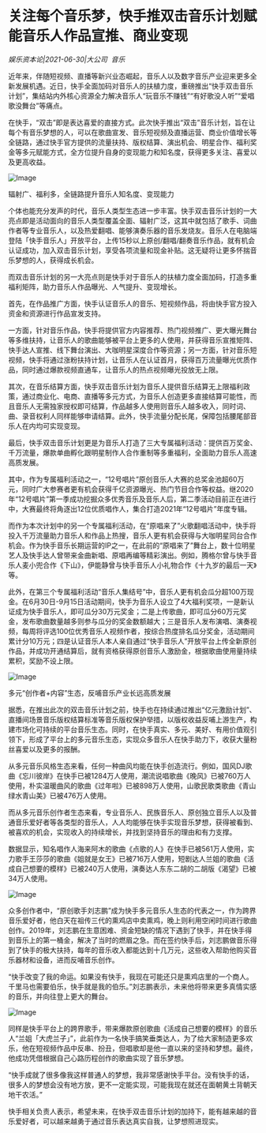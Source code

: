 # 关注每个音乐梦，快手推双击音乐计划赋能音乐人作品宣推、商业变现

*娱乐资本论|2021-06-30|大公司 
                                                音乐*

近年来，伴随短视频、直播等新兴业态崛起，音乐人以及数字音乐产业迎来更多全新发展机遇。近日，快手全面加码对音乐人的扶植力度，重磅推出“快手双击音乐计划”，集结站内外核心资源全力解决音乐人“玩音乐不赚钱”“有好歌没人听”“爱唱歌没舞台”等痛点。

在快手，“双击”即是表达喜爱的直接方式。此次快手推出“双击”音乐计划，旨在让每个有音乐梦想的人，可以在歌曲宣发、音乐短视频及直播运营、商业价值增长等全链路，通过快手官方提供的流量扶持、版权结算、演出机会、明星合作、福利奖金等多元赋能方式，全方位提升自身的变现能力和知名度，获得更多关注、喜爱以及更高收益。

![Image](http://static.ylzbl.com/uploads/ueditor/php/upload/image/20210630/1625024864271000.png)

辐射广、福利多，全链路提升音乐人知名度、变现能力

个体也能充分发声的时代，音乐人类型生态进一步丰富。快手双击音乐计划的一大亮点即是活动面向的音乐人类型覆盖全面、辐射广泛，这其中就包括了歌手、词曲作者等专业音乐人，以及热爱翻唱、能够演奏乐器的音乐发烧友。音乐人在电脑端登陆「快手音乐人」开放平台，上传15秒以上原创/翻唱/翻奏音乐作品，就有机会认证成功，加入双击音乐计划，享受各项流量和现金补贴。这无疑将让更多怀揣音乐梦想的人，获得成长机会。

而双击音乐计划的另一大亮点则是快手对于音乐人的扶植力度全面加码，打造多重福利矩阵，助力音乐人作品曝光、人气提升、变现增长。

首先，在作品推广方面，快手认证音乐人的音乐、短视频作品，将由快手官方投入资金和资源进行作品宣发支持。

一方面，针对音乐作品，快手将提供官方内容推荐、热门视频推广、更大曝光舞台等多维扶持，让音乐人的歌曲能够被平台上更多的人使用，并获得音乐宣推矩阵、快手达人宣推、线下舞台演出、大咖明星深度合作等资源；另一方面，针对音乐短视频，快手将通过涨粉扶持计划，让音乐人在认证首月，获得百万流量曝光优质作品，同时通过爆款视频直通车，让音乐人的热点视频曝光投放无上限。

其次，在音乐结算方面，快手双击音乐计划为音乐人提供音乐结算无上限福利政策，通过商业化、电商、直播等多元方式，为音乐人创造更多直接结算可能性，而且音乐人无需独家授权即可结算，作品越多人使用则音乐人越多收入，同时词、曲、录音权利人同样能够申请结算。此外，快手流量分配长尾，保障包括腰尾部音乐人在内均可实现变现。

最后，快手双击音乐计划更是为音乐人打造了三大专属福利活动：提供百万奖金、千万流量，爆款单曲孵化跟明星制作人合作重制等多重福利，全面助力音乐人高速高质发展。

其中，作为专属福利活动之一，“12号唱片”原创音乐人大赛的总奖金池超60万元，同时广大参赛者更有机会获得千亿资源曝光、热门节目合作等权益。继2020年“12号唱片”第一季成功挖掘众多优秀音乐及音乐人后，第二季活动目前正在进行中，大赛最终将角逐出12位优质唱作人，集合打造2021年“12号唱片”年度专辑。

而作为本次计划中的另一个专属福利活动，在“原唱来了”火歌翻唱活动中，快手将投入千万流量助力音乐人和作品上热搜，音乐人更有机会获得与大咖明星同台合作机会。作为快手音乐长期运营的IP之一，在此前的“原唱来了”舞台上，数十位明星艺人及快手达人曾带来金曲新唱、原唱再编等精彩演出。例如，腾格尔曾与快手音乐人麦小兜合作《下山》，伊能静曾与快手音乐人小礼物合作《十九岁的最后一天》等。

此外，在第三个专属福利活动“音乐人集结号”中，音乐人更有机会瓜分超100万现金。在6月30日-9月15日活动期间，快手为音乐人设立了4大福利奖项，一是新认证成为快手音乐人，即可瓜分30万元奖金；二是上传歌曲，即可瓜分60万元奖金，发布歌曲数量越多则参与瓜分的奖金数额越大；三是音乐人发布演唱、演奏视频，每周将评选100位优秀音乐人视频作者，按综合热度排名瓜分奖金，活动期间累计分10万元；四是认证音乐人本人亲自通过“快手音乐人”开放平台上传全新原创作品，并成功开通结算后，就有资格获得原创音乐人激励金，根据歌曲使用量持续累积，奖励不设上限。

![Image](http://static.ylzbl.com/uploads/ueditor/php/upload/image/20210630/1625024879726061.png)

多元“创作者+内容”生态，反哺音乐产业长远高质发展

据悉，在推出此次的双击音乐计划之前，快手也在持续通过推出“亿元激励计划”、直播间场景音乐版权结算标准等音乐版权保护举措，以版权收益反哺上游生产，构建市场化可持续的平台音乐生态。同时，在快手真实、多元、美好、有用价值观引领下，形成了平台上的多元音乐生态，实现众多音乐人在快手助力下，收获大量粉丝喜爱以及更多的报酬。

从多元音乐风格生态来看，任何一种曲风均能在快手创造流行。例如，国风DJ歌曲《忘川彼岸》在快手已被1284万人使用，潮流说唱歌曲《晚风》已被760万人使用，朴实温暖曲风的歌曲《过年啦》已被898万人使用，山歌民歌类歌曲《青山绿水青山美》已被476万人使用。

而从多元音乐创作者生态来看，专业音乐人、民族音乐人、原创独立音乐人以及普通音乐爱好者等各类型的音乐人，人人均能够在快手实现音乐梦想，获得被看到、被喜欢的机会，实现收入的持续增长，并找到坚持音乐的理由和有力支撑。

数据显示，知名唱作人海来阿木的歌曲《点歌的人》在快手已被561万人使用，实力歌手王莎莎的歌曲《姐就是女王》已被716万人使用，短剧达人兰姐的歌曲《活成自己想要的模样》已被240万人使用，演奏达人东东二胡的二胡版《渴望》已被34万人使用。

![Image](http://static.ylzbl.com/uploads/ueditor/php/upload/image/20210630/1625024887264751.png)

众多创作者中，“原创歌手刘志鹏”成为快手多元音乐人生态的代表之一，作为跨界音乐爱好者，他白天在祖传三代的熏鸡店中卖熏鸡，晚上则利用空闲时间进行歌曲创作。2019年，刘志鹏在生意困难、资金短缺的情况下遇到了快手，并在快手得到音乐上的第一桶金，解决了当时的燃眉之急。而在签约快手后，刘志鹏做音乐得到了快手的极大扶持，每年的音乐收入都能达到十几万元，这些收入帮助他购买音乐器材和设备，进而反哺音乐创作。

“快手改变了我的命运。如果没有快手，我现在可能还只是熏鸡店里的一个商人。千里马也需要伯乐，快手就是我的伯乐。”刘志鹏表示，未来他将带来更多真情实感的音乐，并向往登上更大的舞台。

![Image](http://static.ylzbl.com/uploads/ueditor/php/upload/image/20210630/1625024942275608.png)

同样是快手平台上的跨界歌手，带来爆款原创歌曲《活成自己想要的模样》的音乐人“兰姐「大虎兰子」”，此前作为一名快手搞笑垂类达人，为了给大家制造更多欢乐，他在短视频作品中反串、扮丑，但唱歌却是他一直以来的坚持和梦想。最终，他成功凭借根据自己心路历程创作的歌曲实现了音乐梦想。

“快手成就了很多像我这样普通人的梦想，我非常感谢快手平台。没有快手的话，很多人的梦想会没有地方放，更不一定能实现，可能我现在就还在面朝黄土背朝天地干农活。”

快手相关负责人表示，希望未来，在快手双击音乐计划的加持下，能有越来越的音乐爱好者，可以越来越勇于通过音乐表达真实自我，让梦想照进现实。

